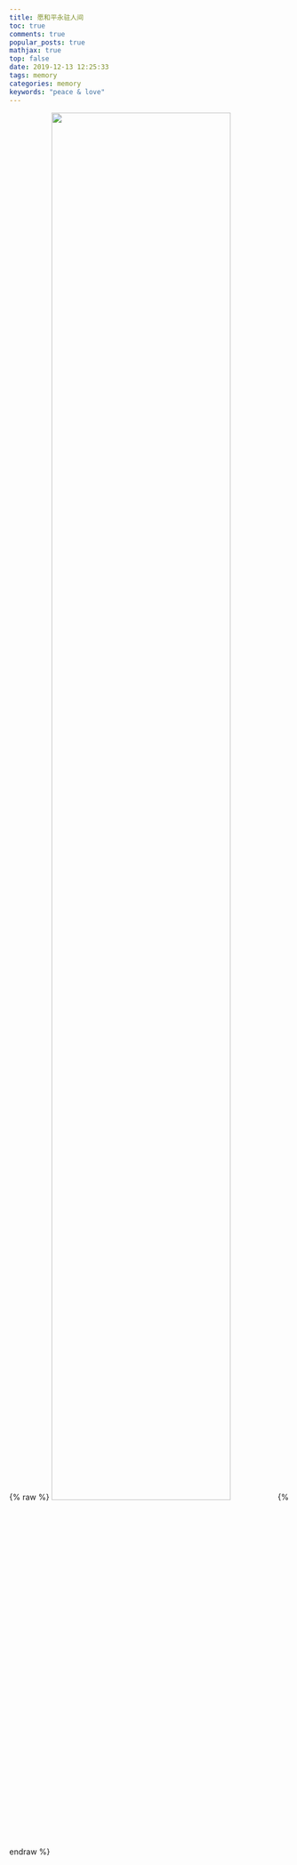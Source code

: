 ```yaml
---
title: 愿和平永驻人间
toc: true
comments: true
popular_posts: true
mathjax: true
top: false
date: 2019-12-13 12:25:33
tags: memory
categories: memory
keywords: "peace & love"
---
```


{% raw %}
<img src="https://img.vim-cn.com/48/c4ac563eaa0515caea6bef70698c8265f76016.png" width="80%">
{% endraw %}
